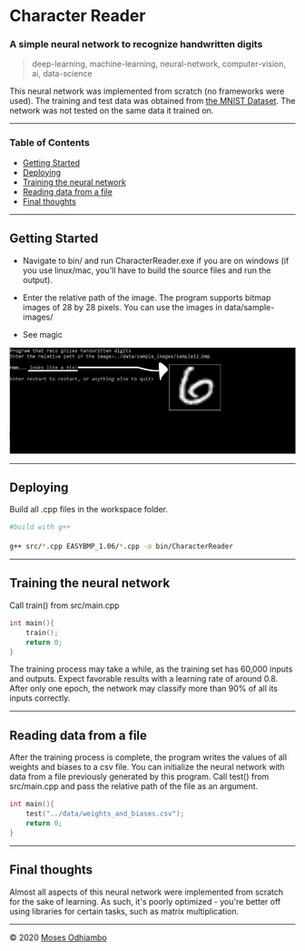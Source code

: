 # Character Reader

### A simple neural network to recognize handwritten digits

> deep-learning, machine-learning, neural-network, computer-vision, ai, data-science

This neural network was implemented from scratch (no frameworks were used). The training and test data was obtained from [the MNIST Dataset](http://yann.lecun.com/exdb/mnist/). The network was not tested on the same data it trained on.

---
### Table of Contents

- [Getting Started](#getting-started)
- [Deploying](#deploying)
- [Training the neural network](#training-the-neural-network)
- [Reading data from a file](#reading-data-from-a-file)
- [Final thoughts](#final-thoughts)

---

<a name="getting-started"></a>
## Getting Started

- Navigate to bin/ and run CharacterReader.exe if you are on windows (if you use linux/mac, you'll have to build the source files and run the output).

- Enter the relative path of the image. The program supports bitmap images of 28 by 28 pixels. You can use the images in data/sample-images/

- See magic

![Screenshot](./screenshots/screenshot.jpg?raw=true "Screenshot")

---

<a name="deploying"></a>
## Deploying

Build all .cpp files in the workspace folder. 
```bash
#build with g++

g++ src/*.cpp EASYBMP_1.06/*.cpp -o bin/CharacterReader
```

---

<a name="training-the-neural-network"></a>
## Training the neural network

Call train() from src/main.cpp
```C++
int main(){
    train();
    return 0;
}
```
The training process may take a while, as the training set has 60,000 inputs and outputs. Expect favorable results with a learning rate of around 0.8. After only one epoch, the network may classify more than 90% of all its inputs correctly. 

---

<a name="reading-data-from-file"></a>
## Reading data from a file

After the training process is complete, the program writes the values of all weights and biases to a csv file. You can initialize the neural network with data from a file previously generated by this program. Call test() from src/main.cpp and pass the relative path of the file as an argument.

```C++
int main(){
    test("../data/weights_and_biases.csv");
    return 0;
}
```

---

<a name="final-thoughts"></a>
## Final thoughts

Almost all aspects of this neural network were implemented from scratch for the sake of learning. As such, it's poorly optimized - you're better off using libraries for certain tasks, such as matrix multiplication.

---

© 2020 [Moses Odhiambo](https:/github.com/badass-techie)